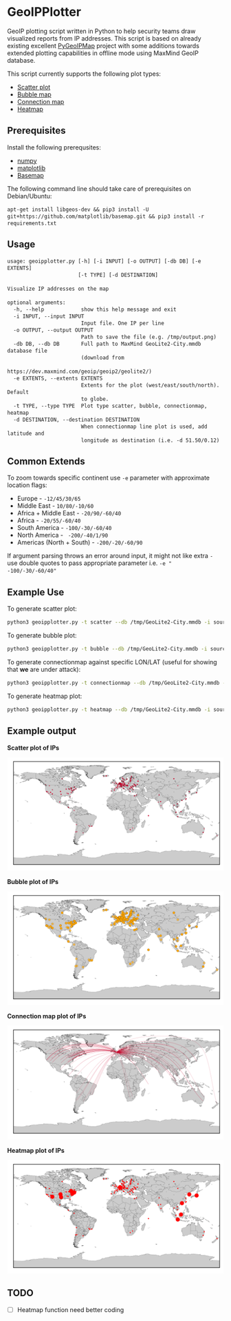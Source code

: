 # GeoIPPlotter

GeoIP plotting script written in Python to help security teams draw visualized reports from IP addresses. This script is based on already existing excellent [PyGeoIPMap](https://github.com/pieqq/PyGeoIpMap) project with some additions towards extended plotting capabilities in offline mode using MaxMind GeoIP database.

This script currently supports the following plot types:
- [Scatter plot](https://matplotlib.org/3.2.2/api/_as_gen/matplotlib.pyplot.scatter.html)
- [Bubble map](https://matplotlib.org/3.2.2/api/_as_gen/matplotlib.pyplot.plot.html#matplotlib.pyplot.plot)
- [Connection map](https://en.wikipedia.org/wiki/Great_circle)
- [Heatmap](http://introtopython.org/visualization_earthquakes.html)

## Prerequisites 

Install the following prerequsites:

* [numpy](http://www.numpy.org/)
* [matplotlib](http://matplotlib.org/)
* [Basemap](http://matplotlib.org/basemap/)

The following command line should take care of prerequisites on Debian/Ubuntu:

```
apt-get install libgeos-dev && pip3 install -U git+https://github.com/matplotlib/basemap.git && pip3 install -r requirements.txt
```

## Usage

```
usage: geoipplotter.py [-h] [-i INPUT] [-o OUTPUT] [-db DB] [-e EXTENTS]
                       [-t TYPE] [-d DESTINATION]

Visualize IP addresses on the map

optional arguments:
  -h, --help            show this help message and exit
  -i INPUT, --input INPUT
                        Input file. One IP per line
  -o OUTPUT, --output OUTPUT
                        Path to save the file (e.g. /tmp/output.png)
  -db DB, --db DB       Full path to MaxMind GeoLite2-City.mmdb database file
                        (download from
                        https://dev.maxmind.com/geoip/geoip2/geolite2/)
  -e EXTENTS, --extents EXTENTS
                        Extents for the plot (west/east/south/north). Default
                        to globe.
  -t TYPE, --type TYPE  Plot type scatter, bubble, connectionmap, heatmap
  -d DESTINATION, --destination DESTINATION
                        When connectionmap line plot is used, add latitude and
                        longitude as destination (i.e. -d 51.50/0.12)
```

## Common Extends
To zoom towards specific continent use ```-e``` parameter with approximate location flags:

- Europe - ``` -12/45/30/65 ```
- Middle East - ``` 10/80/-10/60 ```
- Africa + Middle East - ``` -20/90/-60/40 ```
- Africa - ``` -20/55/-60/40 ```
- South America - ``` -100/-30/-60/40 ```
- North America - ```  -200/-40/1/90 ```
- Americas (North + South) - ``` -200/-20/-60/90 ```

If argument parsing throws an error around input, it might not like extra ```-``` use double quotes to pass appropriate parameter i.e. ```-e " -100/-30/-60/40"```

## Example Use

To generate scatter plot:
```bash
python3 geoipplotter.py -t scatter --db /tmp/GeoLite2-City.mmdb -i sourceip.txt -o scatter.png
```
To generate bubble plot:
```bash
python3 geoipplotter.py -t bubble --db /tmp/GeoLite2-City.mmdb -i sourceip.txt -o bubble.png
```
To generate connectionmap against specific LON/LAT (useful for showing that **we** are under attack):
```bash
python3 geoipplotter.py -t connectionmap --db /tmp/GeoLite2-City.mmdb -i sourceip.txt -o connectionmap.png -d 51.50/0.12
```
To generate heatmap plot:
```bash
python3 geoipplotter.py -t heatmap --db /tmp/GeoLite2-City.mmdb -i sourceip.txt -o heatmap.png
```

## Example output

**Scatter plot of IPs**

![Alt text](samples/scatter.png?raw=true "Scatter plot of IPs")

**Bubble plot of IPs**

![Alt text](samples/bubble.png?raw=true "Bubble plot of IPs")

**Connection map plot of IPs**

![Alt text](samples/connectionmap.png?raw=true "Connection map plot of IPs")

**Heatmap plot of IPs**

![Alt text](samples/heatmap.png?raw=true "Heatmap plot of IPs")

## TODO

- [ ] Heatmap function need better coding